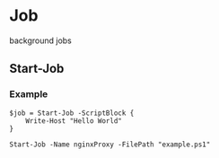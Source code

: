 # Job

background jobs

## Start-Job

### Example

```pwsh
$job = Start-Job -ScriptBlock {
    Write-Host "Hello World"
}
```

```pwsh
Start-Job -Name nginxProxy -FilePath "example.ps1"
```